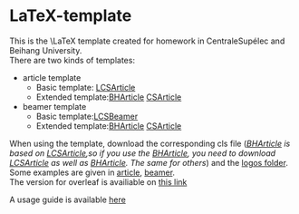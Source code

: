 # LaTeX-template
This is the \LaTeX template created for homework in CentraleSupélec and Beihang University.  
There are two kinds of templates:  
- article template 
  - Basic template: [LCSArticle](LCSArticle.cls) 
  - Extended template:[BHArticle](BHArticle.cls)  [CSArticle](CSArticle.cls)   
- beamer template 
  - Basic template:[LCSBeamer](LCSBeamer.cls) 
  - Extended template:[BHArticle](BHBeamer.cls)  [CSArticle](CSBeamer.cls)   


When using the template, download the corresponding cls file (*[BHArticle](BHArticle.cls) is based on [LCSArticle](LCSArticle.cls),so if you use the [BHArticle](BHArticle.cls), you need to download [LCSArticle](LCSArticle.cls) as well as [BHArticle](BHArticle.cls). The same for others*) and the [logos folder](/logos).   
Some examples are given in [article](article.tex), [beamer](beamer.tex).   
The version for overleaf is availiable on [this link](https://www.overleaf.com/read/tcbxdycqrwjg)

A usage guide is available [here](UsageGuide.pdf)
